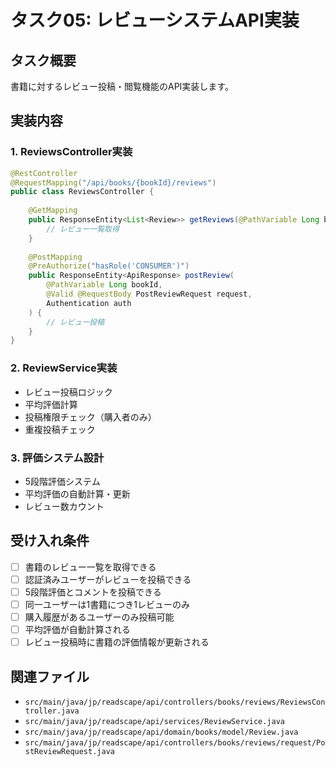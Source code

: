 # タスク05: レビューシステムAPI実装

## タスク概要
書籍に対するレビュー投稿・閲覧機能のAPI実装します。

## 実装内容

### 1. ReviewsController実装
```java
@RestController
@RequestMapping("/api/books/{bookId}/reviews")
public class ReviewsController {
    
    @GetMapping
    public ResponseEntity<List<Review>> getReviews(@PathVariable Long bookId) {
        // レビュー一覧取得
    }
    
    @PostMapping
    @PreAuthorize("hasRole('CONSUMER')")
    public ResponseEntity<ApiResponse> postReview(
        @PathVariable Long bookId,
        @Valid @RequestBody PostReviewRequest request,
        Authentication auth
    ) {
        // レビュー投稿
    }
}
```

### 2. ReviewService実装
- レビュー投稿ロジック
- 平均評価計算
- 投稿権限チェック（購入者のみ）
- 重複投稿チェック

### 3. 評価システム設計
- 5段階評価システム
- 平均評価の自動計算・更新
- レビュー数カウント

## 受け入れ条件
- [ ] 書籍のレビュー一覧を取得できる
- [ ] 認証済みユーザーがレビューを投稿できる
- [ ] 5段階評価とコメントを投稿できる
- [ ] 同一ユーザーは1書籍につき1レビューのみ
- [ ] 購入履歴があるユーザーのみ投稿可能
- [ ] 平均評価が自動計算される
- [ ] レビュー投稿時に書籍の評価情報が更新される

## 関連ファイル
- `src/main/java/jp/readscape/api/controllers/books/reviews/ReviewsController.java`
- `src/main/java/jp/readscape/api/services/ReviewService.java`
- `src/main/java/jp/readscape/api/domain/books/model/Review.java`
- `src/main/java/jp/readscape/api/controllers/books/reviews/request/PostReviewRequest.java`